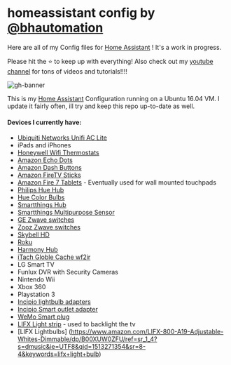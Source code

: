 # homeassistant config by [@bhautomation](https://www.twitter.com/bhautomation)

Here are all of my Config files for [Home Assistant](https://www.home-assistant.io) !  It's a work in progress.

Please hit the :star: to keep up with everything!  Also check out my [youtube channel](https://www.youtube.com/channel/UCSKQutOXuNLvFetrKuwudpg) for tons of videos and tutorials!!!!

![gh-banner](https://user-images.githubusercontent.com/34514709/33998727-0b5ff414-e0ae-11e7-81ac-2a71630ff33e.png)

This is my [Home Assistant](https://www.home-assistant.io) Configuration running on a Ubuntu 16.04 VM. I update it fairly often, ill try and keep this repo up-to-date as well. 

#### Devices I currently have:
* [Ubiquiti Networks Unifi AC Lite](https://www.amazon.com/Ubiquiti-Unifi-Ap-AC-Lite-UAPACLITEUS/dp/B015PR20GY/ref=sr_1_1?ie=UTF8&qid=1513268978&sr=8-1&keywords=ubiquiti+unifi+ac+lite)
* iPads and iPhones
* [Honeywell Wifi Thermostats](https://www.amazon.com/Honeywell-RTH9580WF-Programmable-Thermostat-Amazon/dp/B00FLZEQH2/ref=sr_1_cc_2?s=aps&ie=UTF8&qid=1513269372&sr=1-2-catcorr&keywords=honeywell+wifi+thermostat)
* [Amazon Echo Dots](https://www.amazon.com/dp/B015TJD0Y4/ref=sxr_rr_xsim_1?pf_rd_m=ATVPDKIKX0DER&pf_rd_p=3008523062&pd_rd_wg=CjTP4&pf_rd_r=Q4FVT63XGKYW0WGYBGZQ&pf_rd_s=desktop-rhs-carousels&pf_rd_t=301&pd_rd_i=B015TJD0Y4&pd_rd_w=RCeUd&pf_rd_i=echo+dot&pd_rd_r=8d47276e-aa56-400a-8499-eb6a4276832e&ie=UTF8&qid=1513269455&sr=1)
* [Amazon Dash Buttons](https://www.amazon.com/Amazon-JK29LP-AmazonBasics-Batteries-Button/dp/B01LBT5R4C/ref=sr_1_1?s=amazon-devices&ie=UTF8&qid=1513269552&sr=1-1&keywords=dash+button+batteries)
* [Amazon FireTV Sticks](https://www.amazon.com/Amazon-Fire-TV-Stick-With-Alexa-Voice-Remote-Streaming-Media-Player/dp/B00ZV9RDKK/ref=sr_1_2?s=amazon-devices&ie=UTF8&qid=1513269616&sr=1-2&keywords=fire+stick+alexa+remote)
* [Amazon Fire 7 Tablets](https://www.amazon.com/All-New-Amazon-Fire-7-Tablet/dp/B01GEW27DA/ref=sr_1_1?s=electronics&ie=UTF8&qid=1513269840&sr=1-1&keywords=fire+tablet+7) - Eventually used for wall mounted touchpads
* [Philips Hue Hub](https://www.amazon.com/Philips-Bridge-Compatible-HomeKit-Assistant/dp/B014H2P42K/ref=sr_1_4?ie=UTF8&qid=1513270002&sr=8-4&keywords=philips+hue+hub)
* [Hue Color Bulbs](https://www.amazon.com/Philips-Generation-Equivalent-Compatible-Assistant/dp/B01M9AU8MB/ref=sr_1_1_sspa?ie=UTF8&qid=1513270159&sr=8-1-spons&keywords=philips+hue+color&psc=1)
* [Smartthings Hub](https://www.amazon.com/Samsung-SmartThings-Smart-Home-Hub/dp/B010NZV0GE/ref=sr_1_3?s=hi&ie=UTF8&qid=1513270230&sr=8-3&keywords=smartthings+hub)
* [Smartthings Multipurpose Sensor](https://www.amazon.com/Samsung-SmartThings-F-SS-MULT-001-F-MLT-US-2-Multipurpose/dp/B0118RQW3W/ref=sr_1_1?s=hi&ie=UTF8&qid=1513270273&sr=1-1&keywords=smartthings+multipurpose+sensor)
* [GE Zwave switches](https://www.amazon.com/GE-Wireless-Lighting-Control-14295/dp/B06XV25Z5R/ref=sr_1_5?s=hi&ie=UTF8&qid=1513270321&sr=1-5&keywords=ge+zwave+dimmer)
* [Zooz Zwave switches](https://www.amazon.com/ZEN24-VER-2-0-Existing-Mechanical/dp/B01N0GWI83/ref=sr_1_4?s=hi&ie=UTF8&qid=1513270384&sr=1-4&keywords=zooz+z-wave)
* [Skybell HD](https://www.amazon.com/Skybell-Doorbell-Camera-Alarm-com-Vision/dp/B01IAB9ZME/ref=sr_1_2?s=hi&ie=UTF8&qid=1513270500&sr=1-2&keywords=skybell+hd)
* [Roku](https://www.amazon.com/Roku-Streaming-Media-Player-Black/dp/B017RTM19O/ref=sr_1_25?s=electronics&ie=UTF8&qid=1513270557&sr=1-25&keywords=roku)
* [Harmony Hub](https://www.amazon.com/Logitech-915-000238-Harmony-Home-Hub/dp/B00N3RFC4Q/ref=sr_1_1_sspa?s=electronics&ie=UTF8&qid=1513270602&sr=1-1-spons&keywords=harmony+hub&psc=1)
* [iTach Globle Cache wf2ir](https://www.amazon.com/Global-Cache-WF2IR-iTach-Wi-Fi/dp/B0051BU418/ref=sr_1_1?s=electronics&ie=UTF8&qid=1513270684&sr=1-1&keywords=wf2ir)
* LG Smart TV
* Funlux DVR with Security Cameras
* Nintendo Wii
* Xbox 360
* Playstation 3
* [Incipio lightbulb adapters](https://www.amazon.com/Incipio-CommandKit-Wireless-Automation-Compatible/dp/B019UC4YAK/ref=sr_1_1?ie=UTF8&qid=1513271125&sr=8-1&keywords=incipio+light+bulb+adapter)
* [Incipio Smart outlet adapter](https://www.amazon.com/Incipio-CommandKit-Wireless-Adapter-Automation/dp/B01AO9Z2K4/ref=sr_1_1?s=wireless&ie=UTF8&qid=1513271169&sr=1-1&keywords=incipio+smart+plug)
* [WeMo Smart plug](https://www.amazon.com/WeMo-F7C027fcAPL-Available-Discontinued-Manufacturer/dp/B0089WFPRO/ref=sr_1_3?s=wireless&ie=UTF8&qid=1513271216&sr=1-3&keywords=wemo+smart+plug)
* [LIFX Light strip](https://www.amazon.com/LIFX-Adjustable-Multicolor-Dimmable-Assistant/dp/B073168F4Y/ref=sr_1_1?s=dmusic&ie=UTF8&qid=1513271276&sr=8-1&keywords=lifx+light+strip) - used to backlight the tv
* [LIFX Lightbulbs] (https://www.amazon.com/LIFX-800-A19-Adjustable-Whites-Dimmable/dp/B00XUW0ZFU/ref=sr_1_4?s=dmusic&ie=UTF8&qid=1513271354&sr=8-4&keywords=lifx+light+bulb)
